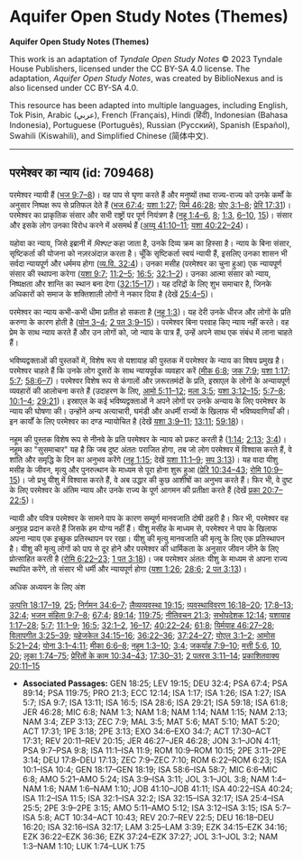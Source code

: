 # Aquifer Open Study Notes (Themes)

**Aquifer Open Study Notes (Themes)**

This work is an adaptation of *Tyndale Open Study Notes* © 2023 Tyndale House Publishers, licensed under the CC BY\-SA 4\.0 license. The adaptation, *Aquifer Open Study Notes*, was created by BiblioNexus and is also licensed under CC BY\-SA 4\.0\.

This resource has been adapted into multiple languages, including English, Tok Pisin, Arabic (عربي), French (Français), Hindi (हिंदी), Indonesian (Bahasa Indonesia), Portuguese (Português), Russian (Русский), Spanish (Español), Swahili (Kiswahili), and Simplified Chinese (简体中文).



--------------------------------

## परमेश्वर का न्याय (id: 709468)

परमेश्वर न्यायी हैं ([भज 9:7–8](https://ref.ly/Ps9:7-Ps9:8))। वह पाप से घृणा करते हैं और मनुष्यों तथा राज्य\-राज्य को उनके कर्मों के अनुसार निष्पक्ष रूप से प्रतिफल देते हैं ([भज 67:4](https://ref.ly/Ps67:4); [यशा 1:27](https://ref.ly/Isa1:27); [यिर्म 46:28](https://ref.ly/Jer46:28); [योए 3:1–8](https://ref.ly/Joel3:1-Joel3:8); [प्रेरि 17:31](https://ref.ly/Acts17:31))। परमेश्वर का प्राकृतिक संसार और सभी राष्ट्रों पर पूर्ण नियंत्रण है ([नहू 1:4–6](https://ref.ly/Nah1:4-Nah1:6), [8](https://ref.ly/Nah1:8); [1:3](https://ref.ly/Nah1:3), [6–10](https://ref.ly/Nah1:6-Nah1:10), [15](https://ref.ly/Nah1:15))। संसार और इसके लोग उनका विरोध करने में असमर्थ हैं ([अय्यू 41:10–11](https://ref.ly/Job41:10-Job41:11); [यशा 40:22–24](https://ref.ly/Isa40:22-Isa40:24))।

यहोवा का न्याय, जिसे इब्रानी में *मिश्पट* कहा जाता है, उनके दिव्य क्रम का हिस्सा है। न्याय के बिना संसार, सृष्टिकर्ता की योजना को नज़रअंदाज़ करता है। चूँकि सृष्टिकर्ता स्वयं न्यायी हैं, इसलिए उनका शासन भी सर्वदा न्यायपूर्ण और धर्ममय होगा ([व्य.वि. 32:4](https://ref.ly/Deut32:4))। उनका मसीह (परमेश्वर का चुना हुआ) एक न्यायपूर्ण संसार की स्थापना करेगा ([यशा 9:7](https://ref.ly/Isa9:7); [11:2–5](https://ref.ly/Isa11:2-Isa11:5); [16:5](https://ref.ly/Isa16:5); [32:1–2](https://ref.ly/Isa32:1-Isa32:2))। उनका आत्मा संसार को न्याय, निष्पक्षता और शान्ति का स्थान बना देगा ([32:15–17](https://ref.ly/Isa32:15-Isa32:17))। यह दरिद्रों के लिए शुभ समाचार है, जिनके अधिकारों को समाज के शक्तिशाली लोगों ने नकार दिया है (देखें [25:4–5](https://ref.ly/Isa25:4-Isa25:5))।

परमेश्वर का न्याय कभी\-कभी धीमा प्रतीत हो सकता है ([नहू 1:3](https://ref.ly/Nah1:3))। यह देरी उनके धीरज और लोगों के प्रति करुणा के कारण होती है ([योन 3–4](https://ref.ly/Jonah3:1-Jonah4:11); [2 पत 3:9–15](https://ref.ly/2Pet3:9-2Pet3:15))। परमेश्‍वर बिना परवाह किए न्याय नहीं करते। वह प्रेम के साथ न्याय करते हैं और उन लोगों को, जो न्याय के पात्र हैं, उन्हें अपने साथ एक संबंध में लाना चाहते हैं।

भविष्यद्वक्ताओं की पुस्तकों में, विशेष रूप से यशायाह की पुस्तक में परमेश्वर के न्याय का विषय प्रमुख है। परमेश्वर चाहते हैं कि उनके लोग दूसरों के साथ न्यायपूर्वक व्यवहार करें ([मीक 6:8](https://ref.ly/Mic6:8); [जक 7:9](https://ref.ly/Zech7:9); [यशा 1:17](https://ref.ly/Isa1:17); [5:7](https://ref.ly/Isa5:7); [58:6–7](https://ref.ly/Isa58:6-Isa58:7))। परमेश्वर विशेष रूप से कंगालों और ज़रूरतमंदों के प्रति, इस्राएल के लोगों के अन्यायपूर्ण व्यवहारों की आलोचना करते हैं (उदाहरण के लिए, [आमो 5:11–12](https://ref.ly/Amos5:11-Amos5:12); [मला 3:5](https://ref.ly/Mal3:5); [यशा 3:12–15](https://ref.ly/Isa3:12-Isa3:15); [5:7–8](https://ref.ly/Isa5:7-Isa5:8); [10:1–4](https://ref.ly/Isa10:1-Isa10:4); [29:21](https://ref.ly/Isa29:21))। इस्राएल के कई भविष्यद्वक्ताओं ने अपने लोगों पर उनके अन्याय के लिए परमेश्वर के न्याय की घोषणा की। उन्होंने अन्य अत्याचारी, घमंडी और अधर्मी राज्यों के खिलाफ भी भविष्यवाणियाँ की। इन कार्यों के लिए परमेश्वर का दण्ड न्यायोचित है (देखें [यशा 3:9–11](https://ref.ly/Isa3:9-Isa3:11); [13:11](https://ref.ly/Isa13:11); [59:18](https://ref.ly/Isa59:18))।

नहूम की पुस्तक विशेष रूप से नीनवे के प्रति परमेश्वर के न्याय को प्रकट करती है ([1:14](https://ref.ly/Nah1:14); [2:13](https://ref.ly/Nah2:13); [3:4](https://ref.ly/Nah3:4))। नहूम का "सुसमाचार" यह है कि जब दुष्ट अंततः पराजित होगा, तब जो लोग परमेश्वर में विश्वास करते हैं, वे शांति और समृद्धि के दिन का अनुभव करेंगे ([नहू 1:15](https://ref.ly/Nah1:15); देखें [यशा 11:1–9](https://ref.ly/Isa11:1-Isa11:9); [सप 3:13](https://ref.ly/Zeph3:13))। यह वादा यीशु मसीह के जीवन, मृत्यु और पुनरुत्थान के माध्यम से पूरा होना शुरू हुआ ([प्रेरि 10:34–43](https://ref.ly/Acts10:34-Acts10:43); [रोमि 10:9–15](https://ref.ly/Rom10:9-Rom10:15))। जो प्रभु यीशु में विश्वास करते हैं, वे अब उद्धार की कुछ आशीषों का अनुभव करते हैं। फिर भी, वे दुष्ट के लिए परमेश्वर के अंतिम न्याय और उनके राज्य के पूर्ण आगमन की प्रतीक्षा करते हैं (देखें [प्रका 20:7–22:5](https://ref.ly/Rev20:7-Rev22:5))।

न्यायी और पवित्र परमेश्वर के सामने पाप के कारण सम्पूर्ण मानवजाति दोषी ठहरी है। फिर भी, परमेश्वर वह अनुग्रह प्रदान करते हैं जिसके हम योग्य नहीं हैं। यीशु मसीह के माध्यम से, परमेश्वर ने पाप के खिलाफ अपना न्याय एक इच्छुक प्रतिस्थापन पर रखा। यीशु की मृत्यु मानवजाति की मृत्यु के लिए एक प्रतिस्थापन है। यीशु की मृत्यु लोगों को पाप से दूर होने और परमेश्वर की धार्मिकता के अनुसार जीवन जीने के लिए प्रोत्साहित करती है ([रोमि 6:22–23](https://ref.ly/Rom6:22-Rom6:23); [1 पत 3:18](https://ref.ly/1Pet3:18))। जब परमेश्वर अंततः यीशु के माध्यम से अपना राज्य स्थापित करेंगे, तो संसार भी धर्मी और न्यायपूर्ण होगा ([यशा 1:26](https://ref.ly/Isa1:26); [28:6](https://ref.ly/Isa28:6); [2 पत 3:13](https://ref.ly/2Pet3:13))।

अधिक अध्ययन के लिए अंश

[उत्पत्ति 18:17–19](https://ref.ly/Gen18:17-Gen18:19), [25](https://ref.ly/Gen18:25); [निर्गमन 34:6–7](https://ref.ly/Exod34:6-Exod34:7); [लैव्यव्यवस्था 19:15](https://ref.ly/Lev19:15); [व्यवस्थाविवरण 16:18–20](https://ref.ly/Deut16:18-Deut16:20); [17:8–13](https://ref.ly/Deut17:8-Deut17:13); [32:4](https://ref.ly/Deut32:4); [भजन संहिता 9:7–8](https://ref.ly/Ps9:7-Ps9:8); [67:4](https://ref.ly/Ps67:4); [89:14](https://ref.ly/Ps89:14); [119:75](https://ref.ly/Ps119:75); [नीतिवचन 21:3](https://ref.ly/Prov21:3); [सभोपदेशक 12:14](https://ref.ly/Eccl12:14); [यशायाह 1:17–28](https://ref.ly/Isa1:17); [5:7](https://ref.ly/Isa5:7); [11:1–9](https://ref.ly/Isa11:1-Isa11:9); [16:5](https://ref.ly/Isa16:5); [32:1–2](https://ref.ly/Isa32:1-Isa32:2), [16–17](https://ref.ly/Isa32:16-Isa32:17); [40:22–24](https://ref.ly/Isa40:22-Isa40:24); [61:8](https://ref.ly/Isa61:8); [यिर्मयाह 46:27–28](https://ref.ly/Jer46:27-Jer46:28); [विलापगीत 3:25–39](https://ref.ly/Lam3:25-Lam3:39); [यहेजकेल 34:15–16](https://ref.ly/Ezek34:15-Ezek34:16); [36:22–36](https://ref.ly/Ezek36:22-Ezek36:36); [37:24–27](https://ref.ly/Ezek37:24-Ezek37:27); [योएल 3:1–2](https://ref.ly/Joel3:1-Joel3:2); [आमोस 5:21–24](https://ref.ly/Amos5:21-Amos5:24); [योना 3:1–4:11](https://ref.ly/Jonah3:1-Jonah4:11); [मीका 6:6–8](https://ref.ly/Mic6:6-Mic6:8); [नहूम 1:3–10](https://ref.ly/Nah1:3-Nah1:10); [3:4](https://ref.ly/Nah3:4); [जकर्याह 7:9–10](https://ref.ly/Zech7:9-Zech7:10); [मत्ती 5:6](https://ref.ly/Matt5:6), [10](https://ref.ly/Matt5:10), [20](https://ref.ly/Matt5:20); [लूका 1:74–75](https://ref.ly/Luke1:74-Luke1:75); [प्रेरितों के काम 10:34–43](https://ref.ly/Acts10:34-Acts10:43); [17:30–31](https://ref.ly/Acts17:30-Acts17:31); [2 पतरस 3:11–14](https://ref.ly/2Pet3:11-2Pet3:14); [प्रकाशितवाक्य 20:11–15](https://ref.ly/Rev20:11-Rev20:15)

* **Associated Passages:** GEN 18:25; LEV 19:15; DEU 32:4; PSA 67:4; PSA 89:14; PSA 119:75; PRO 21:3; ECC 12:14; ISA 1:17; ISA 1:26; ISA 1:27; ISA 5:7; ISA 9:7; ISA 13:11; ISA 16:5; ISA 28:6; ISA 29:21; ISA 59:18; ISA 61:8; JER 46:28; MIC 6:8; NAM 1:3; NAM 1:8; NAM 1:14; NAM 1:15; NAM 2:13; NAM 3:4; ZEP 3:13; ZEC 7:9; MAL 3:5; MAT 5:6; MAT 5:10; MAT 5:20; ACT 17:31; 1PE 3:18; 2PE 3:13; EXO 34:6–EXO 34:7; ACT 17:30–ACT 17:31; REV 20:11–REV 20:15; JER 46:27–JER 46:28; JON 3:1–JON 4:11; PSA 9:7–PSA 9:8; ISA 11:1–ISA 11:9; ROM 10:9–ROM 10:15; 2PE 3:11–2PE 3:14; DEU 17:8–DEU 17:13; ZEC 7:9–ZEC 7:10; ROM 6:22–ROM 6:23; ISA 10:1–ISA 10:4; GEN 18:17–GEN 18:19; ISA 58:6–ISA 58:7; MIC 6:6–MIC 6:8; AMO 5:21–AMO 5:24; ISA 3:9–ISA 3:11; JOL 3:1–JOL 3:8; NAM 1:4–NAM 1:6; NAM 1:6–NAM 1:10; JOB 41:10–JOB 41:11; ISA 40:22–ISA 40:24; ISA 11:2–ISA 11:5; ISA 32:1–ISA 32:2; ISA 32:15–ISA 32:17; ISA 25:4–ISA 25:5; 2PE 3:9–2PE 3:15; AMO 5:11–AMO 5:12; ISA 3:12–ISA 3:15; ISA 5:7–ISA 5:8; ACT 10:34–ACT 10:43; REV 20:7–REV 22:5; DEU 16:18–DEU 16:20; ISA 32:16–ISA 32:17; LAM 3:25–LAM 3:39; EZK 34:15–EZK 34:16; EZK 36:22–EZK 36:36; EZK 37:24–EZK 37:27; JOL 3:1–JOL 3:2; NAM 1:3–NAM 1:10; LUK 1:74–LUK 1:75

